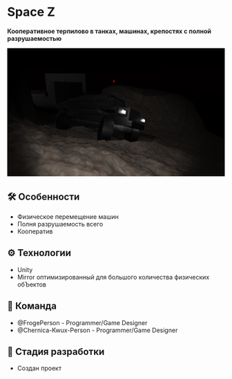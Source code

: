 # Space Z

**Кооперативное терпилово в танках, машинах, крепостях с полной разрушаемостью**  

<img src="Assets/Images/Ico.png" alt="Test ico">

## 🛠 Особенности
- Физическое перемещение машин
- Полня разрушаемость всего
- Кооператив

## ⚙️ Технологии
- Unity
- Mirror оптимизированный для большого количества физических обЪектов

## 👥 Команда
- @FrogePerson - Programmer/Game Designer
- @Chernica-Kwux-Person - Programmer/Game Designer

## 🔧 Стадия разработки
- Создан проект
